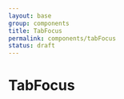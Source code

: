 ```yaml
---
layout: base
group: components
title: TabFocus
permalink: components/tabFocus
status: draft
---
```


# TabFocus